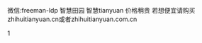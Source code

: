 <html>

<p>
微信:freeman-ldp
智慧田园
智慧tianyuan
价格稍贵
若想便宜请购买zhihuitianyuan.cn或者zhihuitianyuan.com.cn
<p>

</html>1
